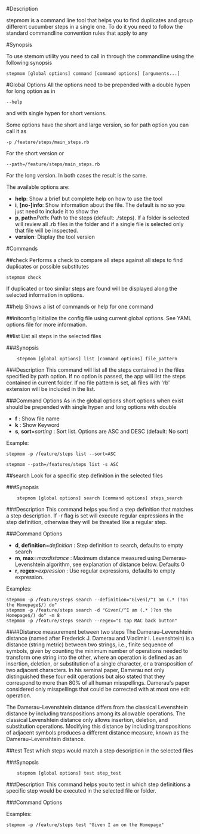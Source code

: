 

#Description

stepmom is a command line tool that helps you to find duplicates and group different cucumber steps in a single one.
To do it you need to follow the standard commandline convention rules that apply to any 

#Synopsis

To use stemom utility you need to call in through the commandline using the following synopsis

~~~
stepmom [global options] command [command options] [arguments...]
~~~
#Global Options
All the options need to be prepended with a double hypen for long option as in 

~~~
--help
~~~

and with single hypen for short versions.

Some options have the short and large version, so for path option you can call it as 

~~~
-p /feature/steps/main_steps.rb
~~~

For the short version or 

~~~
--path=/feature/steps/main_steps.rb
~~~

For the long version. In both cases the result is the same.

The available options are:

+ **help**: Show a brief but complete help on how to use the tool
+ **i**, **[no-]info**: Show information about the file. The default is no so you just need to include it to show the 
+ **p**, **path=**_Path_: Path to the steps (default: ./steps). If a folder is selected will review all .rb files in the folder and if a single file is selected only that file will be inspected.
+ **version**: Display the tool version

#Commands
    
##check
Performs a check to compare all steps against all steps to find duplicates or possible substitutes

~~~
stepmom check
~~~

If duplicated or too similar steps are found will be displayed along the selected information in options.

##help
Shows a list of commands or help for one command

##initconfig
Initialize the config file using current global options. See YAML options file for more information.

##list
List all steps in the selected files

###Synopsis
~~~
    stepmom [global options] list [command options] file_pattern
~~~

###Description
This command will list all the steps contained in the files specified by path option. If no option is passed, the app will list the steps contained in current folder. If no file pattern is set, all files with 'rb' extension will be included in the list.

###Command Options
As in the global options short options when exist should be prepended with single hypen and long options with double

+ **f** : Show file name 
+ **k** : Show Keyword
+ **s**, **sort**=_sorting_ : Sort list. Options are ASC and DESC (default: No sort)

Example:
~~~
stepmom -p /feature/steps list --sort=ASC

stepmom --path=/features/steps list -s ASC
~~~


##search
Look for a specific step definition in the selected files

###Synopsis
~~~
    stepmom [global options] search [command options] steps_search
~~~

###Description
This command helps you find a step definition that matches a step description. If -r flag is set will execute regular expressions in the step definition, otherwise they will be threated like a regular step.

###Command Options

+ **d**, **definition**=_definition_ : Step definition to search, defaults to empty search
+ **m**, **max**=_maxdistance_ : Maximum distance measured using Demerau-Levenshtein algorithm, see explanation of distance below. Defaults 0
+ **r**, **regex**=_expression_ : Use regular expressions, defaults to empty expression.

Examples:
~~~
stepmom -p /feature/steps search --definition="Given(/^I am (.* )?on the Homepage$/) do"
stepmom -p /feature/steps search -d "Given(/^I am (.* )?on the Homepage$/) do" -m 8
stepmom -p /feature/steps search --regex="I tap MAC back button"
~~~

####Distance measurement between two steps
The Damerau–Levenshtein distance (named after Frederick J. Damerau and Vladimir I. Levenshtein) is a distance (string metric) between two strings, i.e., finite sequence of symbols, given by counting the minimum number of operations needed to transform one string into the other, where an operation is defined as an insertion, deletion, or substitution of a single character, or a transposition of two adjacent characters. In his seminal paper, Damerau not only distinguished these four edit operations but also stated that they correspond to more than 80% of all human misspellings. Damerau's paper considered only misspellings that could be corrected with at most one edit operation.

The Damerau–Levenshtein distance differs from the classical Levenshtein distance by including transpositions among its allowable operations. The classical Levenshtein distance only allows insertion, deletion, and substitution operations. Modifying this distance by including transpositions of adjacent symbols produces a different distance measure, known as the Damerau–Levenshtein distance.

##test
Test which steps would match a step description in the selected files

###Synopsis
~~~
    stepmom [global options] test step_test
~~~

###Description
This command helps you to test in which step definitions a specific step would be executed in the selected file or folder.

###Command Options

Examples:

~~~
stepmom -p /feature/steps test "Given I am on the Homepage"
~~~